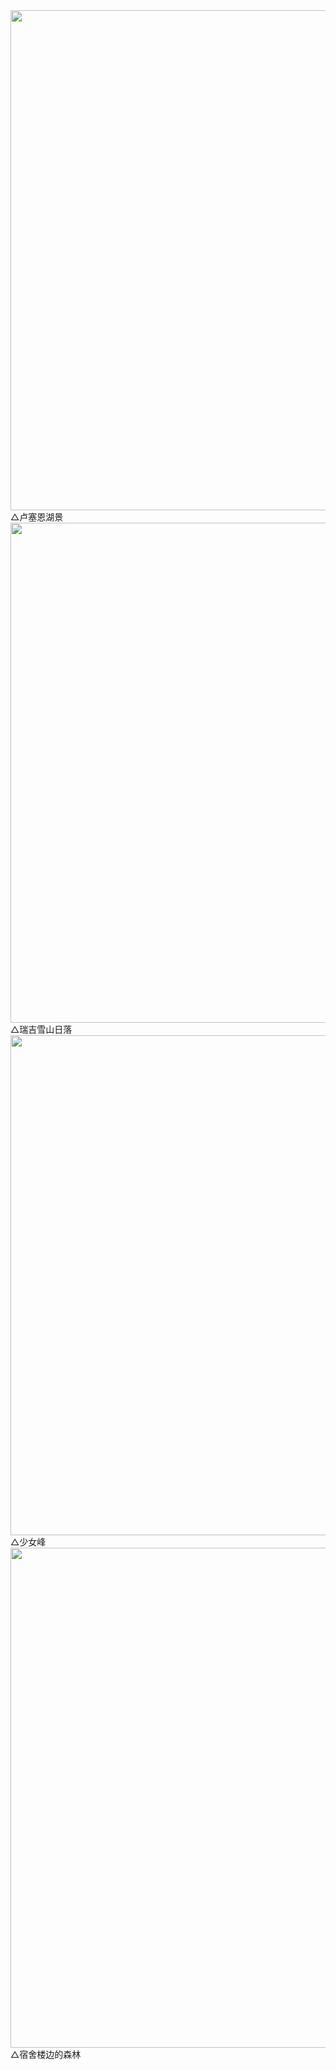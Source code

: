 <img src="https://raw.githubusercontent.com/iDayDayPlus/image-hosting/master/20220312/1647092794506.5os0l0eneo00.webp" width="800"> 
△卢塞恩湖景
<img src="https://raw.githubusercontent.com/iDayDayPlus/image-hosting/master/20220312/1647093063020.5uzbz0kjarg0.webp" width="800"> 
△瑞吉雪山日落
<img src="https://raw.githubusercontent.com/iDayDayPlus/image-hosting/master/20220312/1647093062989.6747tp6buf80.webp" width="800"> 
△少女峰
<img src="https://raw.githubusercontent.com/iDayDayPlus/image-hosting/master/20220312/1647092794477.3netftl2ywo0.webp" width="800"> 
△宿舍楼边的森林
